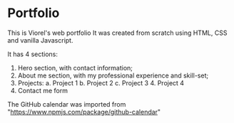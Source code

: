 # Portfolio
This is Viorel's web portfolio
It was created from scratch using HTML, CSS and vanilla Javascript.

It has 4 sections:
1. Hero section, with contact information;
2. About me section, with my professional experience and skill-set;
3. Projects:
    a. Project 1
    b. Project 2
    c. Project 3
    4. Project 4
4. Contact me form

The GitHub calendar was imported from "https://www.npmjs.com/package/github-calendar"

